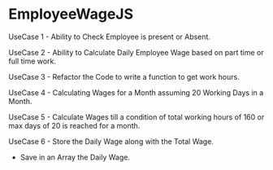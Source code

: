 # EmployeeWageJS

UseCase 1 -
Ability to Check Employee is present or Absent.

UseCase 2 -
Ability to Calculate Daily Employee Wage based on part time or full time work.

UseCase 3 -
Refactor the Code to write a function to get work hours.

UseCase 4 -
Calculating Wages for a Month assuming 20 Working Days in a Month.

UseCase 5 -
Calculate Wages till a condition of total working hours of 160 or max days of 20 is reached for a month.

UseCase 6 -
Store the Daily Wage along with the Total Wage.
- Save in an Array the Daily Wage.